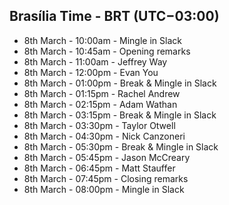 ## Brasília Time - BRT (UTC−03:00)

- 8th March - 10:00am - Mingle in Slack
- 8th March - 10:45am - Opening remarks
- 8th March - 11:00am - Jeffrey Way
- 8th March - 12:00pm - Evan You
- 8th March - 01:00pm - Break & Mingle in Slack
- 8th March - 01:15pm - Rachel Andrew
- 8th March - 02:15pm - Adam Wathan
- 8th March - 03:15pm - Break & Mingle in Slack
- 8th March - 03:30pm - Taylor Otwell
- 8th March - 04:30pm - Nick Canzoneri
- 8th March - 05:30pm - Break & Mingle in Slack
- 8th March - 05:45pm - Jason McCreary
- 8th March - 06:45pm - Matt Stauffer
- 8th March - 07:45pm - Closing remarks
- 8th March - 08:00pm - Mingle in Slack